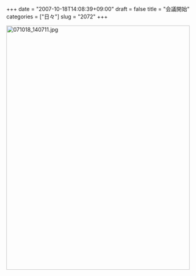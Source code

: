 +++
date = "2007-10-18T14:08:39+09:00"
draft = false
title = "会議開始"
categories = ["日々"]
slug = "2072"
+++

<img alt="071018_140711.jpg" class="pict" height="640" src="http://ieiriblog.img.jugem.jp/20071018_373576.jpg" width="480" />
